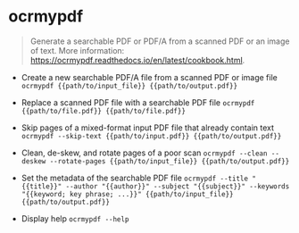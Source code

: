 # ocrmypdf
> Generate a searchable PDF or PDF/A from a scanned PDF or an image of text.
> More information: <https://ocrmypdf.readthedocs.io/en/latest/cookbook.html>.

- Create a new searchable PDF/A file from a scanned PDF or image file
`ocrmypdf {{path/to/input_file}} {{path/to/output.pdf}}`

- Replace a scanned PDF file with a searchable PDF file
`ocrmypdf {{path/to/file.pdf}} {{path/to/file.pdf}}`

- Skip pages of a mixed-format input PDF file that already contain text
`ocrmypdf --skip-text {{path/to/input.pdf}} {{path/to/output.pdf}}`

- Clean, de-skew, and rotate pages of a poor scan
`ocrmypdf --clean --deskew --rotate-pages {{path/to/input_file}} {{path/to/output.pdf}}`

- Set the metadata of the searchable PDF file
`ocrmypdf --title "{{title}}" --author "{{author}}" --subject "{{subject}}" --keywords "{{keyword; key phrase; ...}}" {{path/to/input_file}} {{path/to/output.pdf}}`

- Display help
`ocrmypdf --help`
